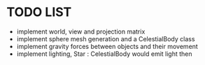 # TODO LIST

- implement world, view and projection matrix
- implement sphere mesh generation and a CelestialBody class
- implement gravity forces between objects and their movement
- implement lighting, Star : CelestialBody would emit light then
